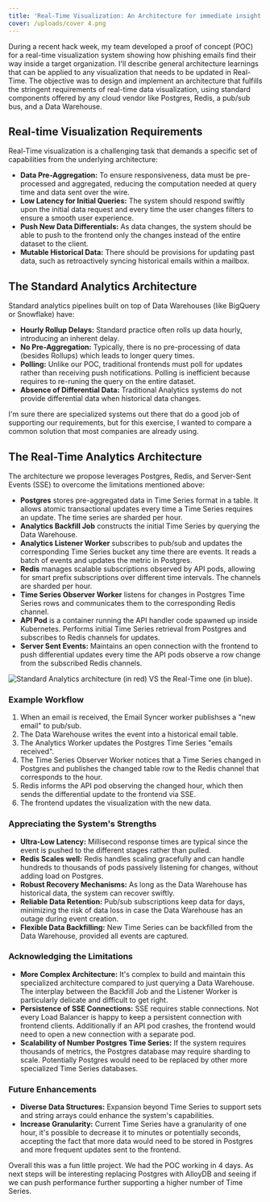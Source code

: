 ```yaml
---
title: 'Real-Time Visualization: An Architecture for immediate insight'
cover: /uploads/cover 4.png
---
```


During a recent hack week, my team developed a proof of concept (POC) for a real-time visualization system showing how phishing emails find their way inside a target organization. I'll describe general architecture learnings that can be applied to any visualization that needs to be updated in Real-Time. The objective was to design and implement an architecture that fulfills the stringent requirements of real-time data visualization, using standard components offered by any cloud vendor like Postgres, Redis, a pub/sub bus, and a Data Warehouse.

## Real-time Visualization Requirements

Real-Time visualization is a challenging task that demands a specific set of capabilities from the underlying architecture:

* **Data Pre-Aggregation:** To ensure responsiveness, data must be pre-processed and aggregated, reducing the computation needed at query time and data sent over the wire.
* **Low Latency for Initial Queries:** The system should respond swiftly upon the initial data request and every time the user changes filters to ensure a smooth user experience.
* **Push New Data Differentials:** As data changes, the system should be able to push to the frontend only the changes instead of the entire dataset to the client.
* **Mutable Historical Data:** There should be provisions for updating past data, such as retroactively syncing historical emails within a mailbox.

## The Standard Analytics Architecture

Standard analytics pipelines built on top of Data Warehouses (like BigQuery or Snowflake) have:

* **Hourly Rollup Delays:** Standard practice often rolls up data hourly, introducing an inherent delay.
* **No Pre-Aggregation:** Typically, there is no pre-processing of data (besides Rollups) which leads to longer query times.
* **Polling:** Unlike our POC, traditional frontends must poll for updates rather than receiving push notifications. Polling is inefficient because requires to re-runing the query on the entire dataset.
* **Absence of Differential Data:** Traditional Analytics systems do not provide differential data when historical data changes.

I'm sure there are specialized systems out there that do a good job of supporting our requirements, but for this exercise, I wanted to compare a common solution that most companies are already using.

## The Real-Time Analytics Architecture

The architecture we propose leverages Postgres, Redis, and Server-Sent Events (SSE) to overcome the limitations mentioned above:

* **Postgres** stores pre-aggregated data in Time Series format in a table. It allows atomic transactional updates every time a Time Series requires an update. The time series are sharded per hour.
* **Analytics Backfill Job** constructs the initial Time Series by querying the Data Warehouse.
* **Analytics Listener Worker** subscribes to pub/sub and updates the corresponding Time Series bucket any time there are events. It reads a batch of events and updates the metric in Postgres.
* **Redis** manages scalable subscriptions observed by API pods, allowing for smart prefix subscriptions over different time intervals. The channels are sharded per hour.
* **Time Series Observer Worker** listens for changes in Postgres Time Series rows and communicates them to the corresponding Redis channel.
* **API Pod** is a container running the API handler code spawned up inside Kubernetes. Performs initial Time Series retrieval from Postgres and subscribes to Redis channels for updates.
* **Server Sent Events:** Maintains an open connection with the frontend to push differential updates every time the API pods observe a row change from the subscribed Redis channels.

![Standard Analytics architecture (in red) VS the Real-Time one (in blue).](</uploads/realtime analytics architecture.png>)

### Example Workflow

1. When an email is received, the Email Syncer worker publishses a "new email" to pub/sub.
2. The Data Warehouse writes the event into a historical email table.
3. The Analytics Worker updates the Postgres Time Series "emails received".
4. The Time Series Observer Worker notices that a Time Series changed in Postgres and publishes the changed table row to the Redis channel that corresponds to the hour.
5. Redis informs the API pod observing the changed hour, which then sends the differential update to the frontend via SSE.
6. The frontend updates the visualization with the new data.

### Appreciating the System's Strengths

* **Ultra-Low Latency:** Millisecond response times are typical since the event is pushed to the different stages rather than pulled.
* **Redis Scales well:** Redis handles scaling gracefully and can handle hundreds to thousands of pods passively listening for changes, without adding load on Postgres.
* **Robust Recovery Mechanisms:** As long as the Data Warehouse has historical data, the system can recover swiftly.
* **Reliable Data Retention:** Pub/sub subscriptions keep data for days, minimizing the risk of data loss in case the Data Warehouse has an outage during event creation.
* **Flexible Data Backfilling:** New Time Series can be backfilled from the Data Warehouse, provided all events are captured.

### Acknowledging the Limitations

* **More Complex Architecture:** It's complex to build and maintain this specialized architecture compared to just querying a Data Warehouse. The interplay between the Backfill Job and the Listener Worker is particularly delicate and difficult to get right.
* **Persistence of SSE Connections:** SSE requires stable connections. Not every Load Balancer is happy to keep a persistent connection with frontend clients. Additionally if an API pod crashes, the frontend would need to open a new connection with a separate pod.
* **Scalability of Number Postgres Time Series:** If the system requires thousands of metrics, the Postgres database may require sharding to scale. Potentially Postgres would need to be replaced by other more specialized Time Series databases.

### Future Enhancements

* **Diverse Data Structures:** Expansion beyond Time Series to support sets and string arrays could enhance the system's capabilities.
* **Increase Granularity:** Current Time Series have a granularity of one hour, it's possible to decrease it to minutes or potentially seconds, accepting the fact that more data would need to be stored in Postgres and more frequent updates sent to the frontend.

Overall this was a fun little project. We had the POC working in 4 days. As next steps will be interesting replacing Postgres with AlloyDB and seeing if we can push performance further supporting a higher number of Time Series.
